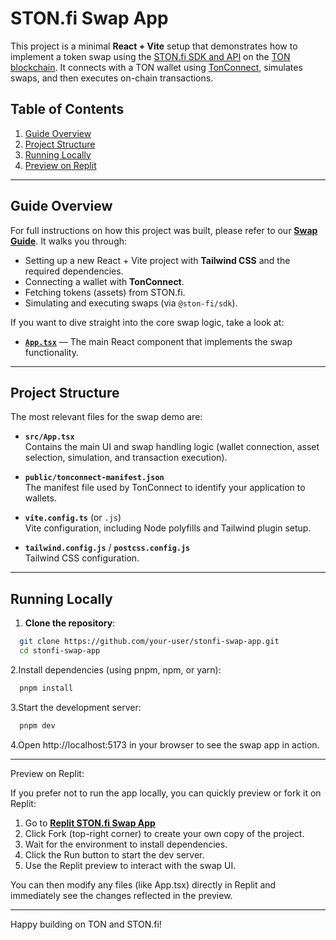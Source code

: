 # STON.fi Swap App

This project is a minimal **React + Vite** setup that demonstrates how to implement a token swap using the [STON.fi SDK and API](https://ston.fi/) on the [TON blockchain](https://ton.org/). It connects with a TON wallet using [TonConnect](https://ton.org/docs/), simulates swaps, and then executes on-chain transactions.

## Table of Contents

1. [Guide Overview](#guide-overview)
2. [Project Structure](#project-structure)
3. [Running Locally](#running-locally)
4. [Preview on Replit](#preview-on-replit)

---

## Guide Overview

For full instructions on how this project was built, please refer to our **[Swap Guide](https://docs.ston.fi/docs/developer-section/quickstart/swap)**. It walks you through:

- Setting up a new React + Vite project with **Tailwind CSS** and the required dependencies.
- Connecting a wallet with **TonConnect**.
- Fetching tokens (assets) from STON.fi.
- Simulating and executing swaps (via `@ston-fi/sdk`).

If you want to dive straight into the core swap logic, take a look at:

- **[`App.tsx`](./src/App.tsx)** — The main React component that implements the swap functionality.

---

## Project Structure

The most relevant files for the swap demo are:

- **`src/App.tsx`**  
  Contains the main UI and swap handling logic (wallet connection, asset selection, simulation, and transaction execution).

- **`public/tonconnect-manifest.json`**  
  The manifest file used by TonConnect to identify your application to wallets.

- **`vite.config.ts`** (or `.js`)  
  Vite configuration, including Node polyfills and Tailwind plugin setup.

- **`tailwind.config.js`** / **`postcss.config.js`**  
  Tailwind CSS configuration.

---

## Running Locally

1. **Clone the repository**:

```bash
  git clone https://github.com/your-user/stonfi-swap-app.git
  cd stonfi-swap-app
```

2.Install dependencies (using pnpm, npm, or yarn):

```bash
  pnpm install
```

3.Start the development server:
```bash
  pnpm dev
```

4.Open http://localhost:5173 in your browser to see the swap app in action.

---

Preview on Replit:

If you prefer not to run the app locally, you can quickly preview or fork it on Replit:

1. Go to **[Replit STON.fi Swap App](https://replit.com/@durbas/stonfi-swap-app?embed=true)**
2. Click Fork (top-right corner) to create your own copy of the project.
3. Wait for the environment to install dependencies.
4. Click the Run button to start the dev server.
5. Use the Replit preview to interact with the swap UI.

You can then modify any files (like App.tsx) directly in Replit and immediately see the changes reflected in the preview.

---

Happy building on TON and STON.fi!

